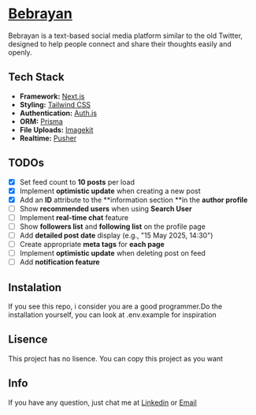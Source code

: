 # [Bebrayan](https://bebrayan.vercel.app/)

Bebrayan is a text-based social media platform similar to the old Twitter, designed to help people connect and share their thoughts easily and openly.

## Tech Stack

- **Framework:** [Next.js](https://nextjs.org)
- **Styling:** [Tailwind CSS](https://tailwindcss.com)
- **Authentication:** [Auth.js](https://authjs.dev)
- **ORM:** [Prisma](https://www.prisma.io)
- **File Uploads:** [Imagekit](https://imagekit.io)
- **Realtime:** [Pusher](https://pusher.com)

## TODOs

- [x] Set feed count to **10 posts** per load
- [x] Implement **optimistic update** when creating a new post
- [x] Add an **ID** attribute to the **information section **in the **author profile**
- [ ] Show **recommended users** when using **Search User**
- [ ] Implement **real-time chat** feature
- [ ] Show **followers list** and **following list** on the profile page
- [ ] Add **detailed post date** display (e.g., "15 May 2025, 14:30")
- [ ] Create appropriate **meta tags** for **each page**
- [ ] Implement **optimistic update** when deleting post on feed
- [ ] Add **notification feature**

## Instalation

If you see this repo, i consider you are a good programmer.Do the installation yourself, you can look at .env.example for inspiration

## Lisence

This project has no lisence. You can copy this project as you want

## Info

If you have any question, just chat me at [Linkedin](https://www.linkedin.com/in/arfad-muzali-91a16a2a7/) or [Email](mailto:arfadmuzali258@gmail.com)
